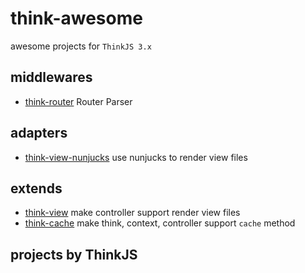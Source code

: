 # think-awesome

awesome projects for `ThinkJS 3.x`

## middlewares

* [think-router](https://github.com/thinkjs/think-router) Router Parser

## adapters

* [think-view-nunjucks](https://github.com/thinkjs/think-view-nunjucks) use nunjucks to render view files

## extends

* [think-view](https://github.com/thinkjs/think-view) make controller support render view files
* [think-cache](https://github.com/thinkjs/think-cache) make think, context, controller support `cache` method

## projects by ThinkJS
